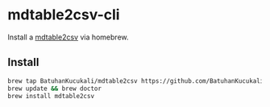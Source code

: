 # mdtable2csv-cli

Install a [mdtable2csv](https://github.com/BatuhanKucukali/mdtable2csv) via homebrew.

## Install

```bash
brew tap BatuhanKucukali/mdtable2csv https://github.com/BatuhanKucukali/homebrew-mdtable2csv
brew update && brew doctor
brew install mdtable2csv
```

